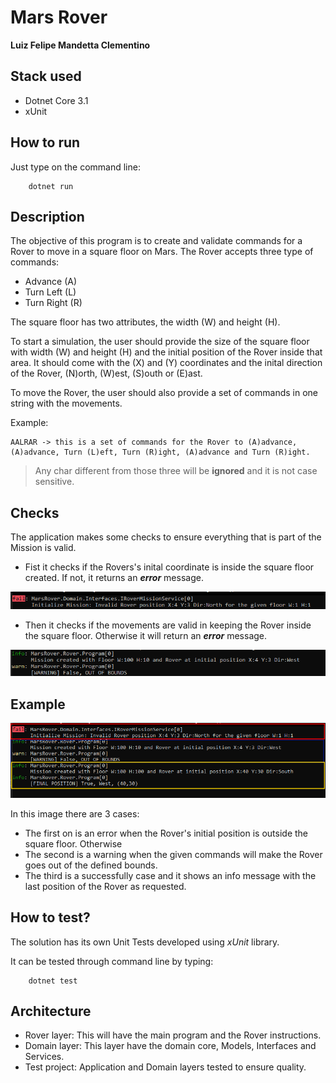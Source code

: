 # Mars Rover
**Luiz Felipe Mandetta Clementino**

## Stack used
- Dotnet Core 3.1
- xUnit

## How to run
Just type on the command line: 

        dotnet run

## Description
The objective of this program is to create and validate commands for a Rover to move in a square floor on Mars. The Rover accepts three type of commands: 
- Advance (A)
- Turn Left (L)
- Turn Right (R)

The square floor has two attributes, the width (W) and height (H).

To start a simulation, the user should provide the size of the square floor with width (W) and height (H) and the initial position of the Rover inside that area. It should come with the (X) and (Y) coordinates and the inital direction of the Rover, (N)orth, (W)est, (S)outh or (E)ast.

To move the Rover, the user should also provide a set of commands in one string with the movements. 

Example: 

    AALRAR -> this is a set of commands for the Rover to (A)advance, (A)advance, Turn (L)eft, Turn (R)ight, (A)advance and Turn (R)ight.

> Any char different from those three will be **ignored** and it is not case sensitive.

## Checks
The application makes some checks to ensure everything that is part of the Mission is valid.

- Fist it checks if the Rovers's inital coordinate is inside the square floor created. If not, it returns an ***error*** message.
  
![Error message - rover out of the square floor](screenshots/message_fail.png "Rover out of the square floor")

- Then it checks if the movements are valid in keeping the Rover inside the square floor. Otherwise it will return an ***error*** message.

![Error message - Out of bounds](screenshots/message_outofbounds.png "Invalid command")

## Example

![Example](screenshots/main.png "Mars Rover Missions Example")

In this image there are 3 cases:

- The first on is an error when the Rover's initial position is outside the square floor. Otherwise
- The second is a warning when the given commands will make the Rover goes out of the defined bounds.
- The third is a successfully case and it shows an info message with the last position of the Rover as requested.

## How to test?

The solution has its own Unit Tests developed using _xUnit_ library.

It can be tested through command line by typing:

        dotnet test

## Architecture
  
- Rover layer: This will have the main program and the Rover instructions.
- Domain layer: This layer have the domain core, Models, Interfaces and Services.
- Test project: Application and Domain layers tested to ensure quality.